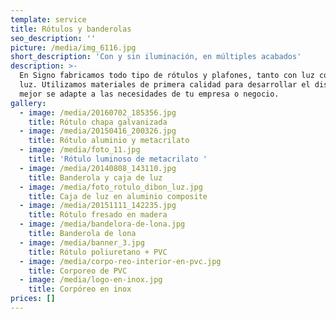 ```yaml
---
template: service
title: Rótulos y banderolas
seo_description: ''
picture: /media/img_6116.jpg
short_description: 'Con y sin iluminación, en múltiples acabados'
description: >-
  En Signo fabricamos todo tipo de rótulos y plafones, tanto con luz como sin
  luz. Utilizamos materiales de primera calidad para desarrollar el diseño que
  mejor se adapte a las necesidades de tu empresa o negocio.
gallery:
  - image: /media/20160702_185356.jpg
    title: Rótulo chapa galvanizada
  - image: /media/20150416_200326.jpg
    title: Rótulo aluminio y metacrilato
  - image: /media/foto_11.jpg
    title: 'Rótulo luminoso de metacrilato '
  - image: /media/20140808_143110.jpg
    title: Banderola y caja de luz
  - image: /media/foto_rotulo_dibon_luz.jpg
    title: Caja de luz en aluminio composite
  - image: /media/20151111_142235.jpg
    title: Rótulo fresado en madera
  - image: /media/bandelora-de-lona.jpg
    title: Banderola de lona
  - image: /media/banner_3.jpg
    title: Rótulo poliuretano + PVC
  - image: /media/corpo-reo-interior-en-pvc.jpg
    title: Corporeo de PVC
  - image: /media/logo-en-inox.jpg
    title: Corpóreo en inox
prices: []
---
```


